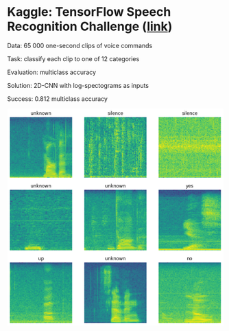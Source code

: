 # Kaggle: TensorFlow Speech Recognition Challenge ([link](https://www.kaggle.com/c/tensorflow-speech-recognition-challenge/overview))

Data: 65 000 one-second clips of voice commands

Task: classify each clip to one of 12 categories

Evaluation: multiclass accuracy

Solution: 2D-CNN with log-spectograms as inputs

Success: 0.812 multiclass accuracy

![](spectrograms.png)
